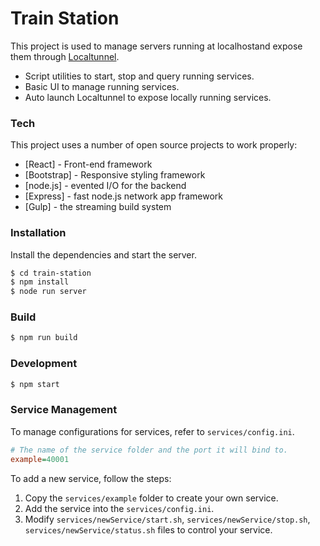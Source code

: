 # Train Station

This project is used to manage servers running at localhostand expose them through [Localtunnel](https://localtunnel.github.io/www/).

  - Script utilities to start, stop and query running services.
  - Basic UI to manage running services.
  - Auto launch Localtunnel to expose locally running services.

### Tech

This project uses a number of open source projects to work properly:

* [React] - Front-end framework
* [Bootstrap] - Responsive styling framework
* [node.js] - evented I/O for the backend
* [Express] - fast node.js network app framework
* [Gulp] - the streaming build system

### Installation

Install the dependencies and start the server.

```sh
$ cd train-station
$ npm install
$ node run server
```

### Build

```sh
$ npm run build
````

### Development

```sh
$ npm start
```

### Service Management

To manage configurations for services, refer to ``services/config.ini``.

```ini
# The name of the service folder and the port it will bind to.
example=40001
```

To add a new service, follow the steps:
1. Copy the ``services/example`` folder to create your own service.
2. Add the service into the ``services/config.ini``.
3. Modify ``services/newService/start.sh``, ``services/newService/stop.sh``, ``services/newService/status.sh`` files to control your service.
